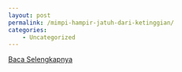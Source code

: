 ```yaml
---
layout: post
permalink: /mimpi-hampir-jatuh-dari-ketinggian/
categories:
    - Uncategorized
---
```


[Baca Selengkapnya](/03)